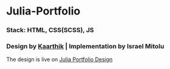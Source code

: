 # Julia-Portfolio

### Stack: HTML, CSS(SCSS), JS

### Design by [Kaarthik](https://twitter.com/kaarthikhere) | Implementation by Israel Mitolu

The design is live on [Julia Portfolio Design](https://julia-portfolio.netlify.app/)

